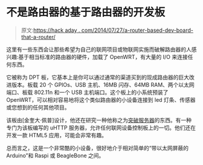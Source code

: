 # 不是路由器的基于路由器的开发板

> 原文:[https://hack aday . com/2014/07/27/a-router-based-dev-board-that-a-router/](https://hackaday.com/2014/07/27/a-router-based-dev-board-that-isnt-a-router/)

这里有一些东西会让那些希望为自己的联网项目或物联网实施而破解路由器的人感兴趣:基于相当标准的路由器的硬件，加载了 OpenWRT，有大量的 I/O 来连接任何东西。

它被称为 DPT 板，它基本上是你可以通过通常的渠道买到的现成路由器的巨大改进版本。板载 20 个 GPIOs、USB 主机、16MB 闪存、64MB RAM、两个以太网端口、板载 802.11n 和一个 USB 主机端口。这个板上的小系统预装了 OpenWRT，可以相对容易地将这个类似路由器的小设备连接到 led 灯条、传感器或您想到的任何其他项目。

该板由[金奎大·佩普]设计，他还在研究一种他称之为[突破服务器](https://github.com/dptechnics/breakoutserver)的东西。有一种专门为该板编写的 uHTTP 服务器，允许任何联网设备控制板上的一切。他们还在开发一款 HTML5 应用，可能会非常有趣。

总而言之，这是一个非常酷的小设备，很好地介于相对简单的“带以太网屏蔽的 Arduino”和 Raspi 或 BeagleBone 之间。